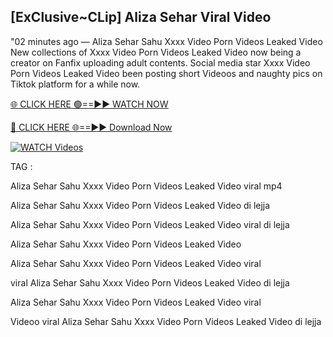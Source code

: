 ## [ExClusive~CLip] Aliza Sehar Viral Video


"02 minutes ago —  Aliza Sehar Sahu Xxxx Video Porn Videos Leaked Video New collections of   Xxxx Video Porn Videos Leaked Video now being a creator on Fanfix uploading adult contents. Social media star   Xxxx Video Porn Videos Leaked Video been posting short Videoos and naughty pics on Tiktok platform for a while now.


[🌐 CLICK HERE 🟢==►► WATCH NOW](https://cutt.ly/mrqM9kNd)

[🔴 CLICK HERE 🌐==►► Download Now](https://cutt.ly/mrqM9kNd)

[![WATCH Videos](https://i.imgur.com/dJHk4Zq.gif)](https://cutt.ly/mrqM9kNd)


TAG :

Aliza Sehar Sahu Xxxx Video Porn Videos Leaked Video viral mp4

Aliza Sehar Sahu Xxxx Video Porn Videos Leaked Video di lejja

Aliza Sehar Sahu Xxxx Video Porn Videos Leaked Video viral di lejja

Aliza Sehar Sahu Xxxx Video Porn Videos Leaked Video

Aliza Sehar Sahu Xxxx Video Porn Videos Leaked Video viral

viral Aliza Sehar Sahu Xxxx Video Porn Videos Leaked Video di lejja

Aliza Sehar Sahu Xxxx Video Porn Videos Leaked Video viral

Videoo viral Aliza Sehar Sahu Xxxx Video Porn Videos Leaked Video di lejja
